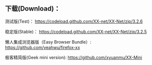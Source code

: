 
## 下载(Download)：
测试版(Test)：
https://codeload.github.com/XX-net/XX-Net/zip/3.2.6

稳定版(Stable)：
https://codeload.github.com/XX-net/XX-Net/zip/3.2.5

懒人集成浏览器版（Easy Browser Bundle）:
https://github.com/yeahwu/firefox-xx

极客精简版(Geek mini version):
https://github.com/xyuanmu/XX-Mini

